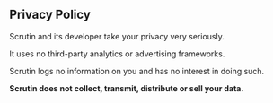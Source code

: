 ## Privacy Policy

Scrutin and its developer take your privacy very seriously.

It uses no third-party analytics or advertising frameworks.

Scrutin logs no information on you and has no interest in doing such.

**Scrutin does not collect, transmit, distribute or sell your data.**


